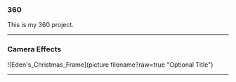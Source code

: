 ### 360

This is my 360 project.

<script src="//360.vizor.io/scripts/embed.js" data-vizorurl="https://360.vizor.io/embed/v/lrn" ></script>

***


### Camera Effects

![Eden's_Christmas_Frame](picture filename?raw=true "Optional Title")

***
